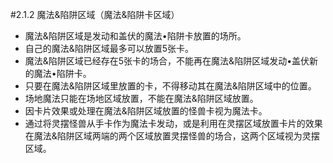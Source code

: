 #2.1.2        魔法&陷阱区域（魔法&陷阱卡区域）
* 魔法&陷阱区域是发动和盖伏的魔法•陷阱卡放置的场所。
* 自己的魔法&陷阱区域最多可以放置5张卡。
* 魔法&陷阱区域已经存在5张卡的场合，不能再在魔法&陷阱区域发动•盖伏新的魔法•陷阱卡。
* 只要在魔法&陷阱区域里放置的卡，不得移动其在魔法&陷阱区域中的位置。
* 场地魔法只能在场地区域放置，不能在魔法&陷阱区域放置。
* 因卡片效果或处理在魔法&陷阱区域放置的怪兽卡视为魔法卡。
* 通过将灵摆怪兽从手卡作为魔法卡发动，或是利用在灵摆区域放置卡片的效果在魔法&陷阱区域两端的两个区域放置灵摆怪兽的场合，这两个区域视为灵摆区域。
